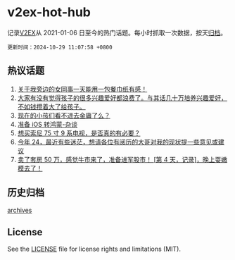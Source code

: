 # v2ex-hot-hub

 记录[V2EX](https://www.v2ex.com/)从 2021-01-06 日至今的热门话题。每小时抓取一次数据，按天[归档](archives)。

`更新时间：2024-10-29 11:07:58 +0800`

## 热议话题

1. [关于我旁边的女同事一天能用一包餐巾纸有感！](https://www.v2ex.com/t/1084471)
1. [大家有没有觉得孩子的很多兴趣爱好都浪费了。与其话几十万培养兴趣爱好，不如钱攒着大了给孩子。](https://www.v2ex.com/t/1084248)
1. [现在的小孩们看不进去金庸了么？](https://www.v2ex.com/t/1084381)
1. [准备 iOS 转鸿蒙-杂谈](https://www.v2ex.com/t/1084449)
1. [想买索尼 75 寸 9 系电视，是否真的有必要？](https://www.v2ex.com/t/1084202)
1. [今年 24，最近有些迷茫，想请各位有阅历的大哥对我的现状提一些意见或建议](https://www.v2ex.com/t/1084232)
1. [卖了套房 50 万，感觉牛市来了，准备进军股市！ [第 4 天，记录]，晚上耍嫩模去了！](https://www.v2ex.com/t/1084180)

## 历史归档

[archives](archives)

## License

See the [LICENSE](LICENSE) file for license rights and limitations (MIT).
